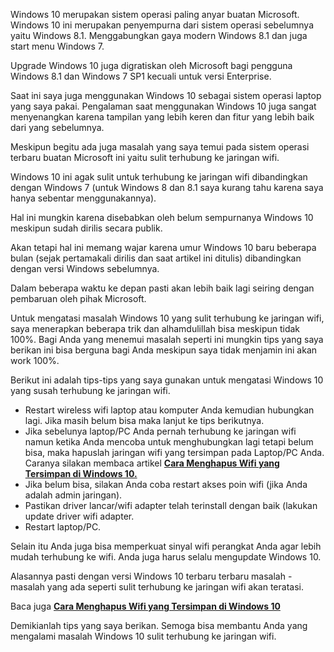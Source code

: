 <!--t Tips Mengatasi Windows 10 yang Sulit Terhubung ke Jaringan Wifi t-->
<!--d Cara mengatasi Windows 10 yang sulit konek wifi. d-->
<!--tag windows 10,wifi,network,troubleshooting tag-->
<!--image https://masrud.com/content/images/20150909063809-Wifi.png image-->

Windows 10 merupakan sistem operasi paling anyar buatan Microsoft. Windows 10 ini merupakan penyempurna dari sistem operasi sebelumnya yaitu Windows 8.1. Menggabungkan gaya modern Windows 8.1 dan juga start menu Windows 7. 

Upgrade Windows 10 juga digratiskan oleh Microsoft bagi pengguna Windows 8.1 dan Windows 7 SP1 kecuali untuk versi Enterprise.

Saat ini saya juga menggunakan Windows 10 sebagai sistem operasi laptop yang saya pakai. Pengalaman saat menggunakan Windows 10 juga sangat menyenangkan karena tampilan yang lebih keren dan fitur yang lebih baik dari yang sebelumnya. 

Meskipun begitu ada juga masalah yang saya temui pada sistem operasi terbaru buatan Microsoft ini yaitu sulit terhubung ke jaringan wifi.

Windows 10 ini agak sulit untuk terhubung ke jaringan wifi dibandingkan dengan Windows 7 (untuk Windows 8 dan 8.1 saya kurang tahu karena saya hanya sebentar menggunakannya). 

Hal ini mungkin karena disebabkan oleh belum sempurnanya Windows 10 meskipun sudah dirilis secara publik. 

Akan tetapi hal ini memang wajar karena umur Windows 10 baru beberapa bulan (sejak pertamakali dirilis dan saat artikel ini ditulis) dibandingkan dengan versi Windows sebelumnya. 

Dalam beberapa waktu ke depan pasti akan lebih baik lagi seiring dengan pembaruan oleh pihak Microsoft.

Untuk mengatasi masalah Windows 10 yang sulit terhubung ke jaringan wifi, saya menerapkan beberapa trik dan alhamdulillah bisa meskipun tidak 100%. Bagi Anda yang menemui masalah seperti ini mungkin tips yang saya berikan ini bisa berguna bagi Anda meskipun saya tidak menjamin ini akan work 100%. 

Berikut ini adalah tips-tips yang saya gunakan untuk mengatasi Windows 10 yang susah terhubung ke jaringan wifi.

 - Restart wireless wifi laptop atau komputer Anda kemudian hubungkan lagi. Jika masih belum bisa maka lanjut ke tips berikutnya.
 - Jika sebelunya laptop/PC Anda pernah terhubung ke jaringan wifi namun ketika Anda mencoba untuk menghubungkan lagi tetapi belum bisa, maka hapuslah jaringan wifi yang tersimpan pada Laptop/PC Anda. Caranya silakan membaca artikel **[Cara Menghapus Wifi yang Tersimpan di Windows 10.][1]**
 - Jika belum bisa, silakan Anda coba restart akses poin wifi (jika Anda adalah admin jaringan).
 - Pastikan driver lancar/wifi adapter telah terinstall dengan baik (lakukan update driver wifi adapter. 
 - Restart laptop/PC.

Selain itu Anda juga bisa memperkuat sinyal wifi perangkat Anda agar lebih mudah terhubung ke wifi. Anda juga harus selalu mengupdate Windows 10. 

Alasannya pasti dengan versi Windows 10 terbaru terbaru masalah - masalah yang ada seperti sulit terhubung ke jaringan wifi akan teratasi.

Baca juga **[Cara Menghapus Wifi yang Tersimpan di Windows 10][2]**

Demikianlah tips yang saya berikan. Semoga bisa membantu Anda yang mengalami masalah Windows 10 sulit terhubung ke jaringan wifi.


  [1]: https://masrud.com/post/cara-menghapus-wifi-yang-tersimpan-di-windows-10
  [2]: https://masrud.com/post/cara-menghapus-wifi-yang-tersimpan-di-windows-10